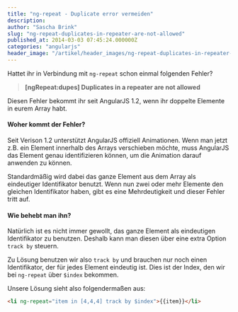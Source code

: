 ```yaml
---
title: "ng-repeat - Duplicate error vermeiden"
description:
author: "Sascha Brink"
slug: "ng-repeat-duplicates-in-repeater-are-not-allowed"
published_at: 2014-03-03 07:45:24.000000Z
categories: "angularjs"
header_image: "/artikel/header_images/ng-repeat-duplicates-in-repeater-are-not-allowed.jpg"
---
```


Hattet ihr in Verbindung mit `ng-repeat` schon einmal folgenden Fehler?

> **[ngRepeat:dupes] Duplicates in a repeater are not allowed**

Diesen Fehler bekommt ihr seit AngularJS 1.2, wenn ihr doppelte Elemente in eurem Array habt.

#### Woher kommt der Fehler?

Seit Verison 1.2 unterstützt AngularJS offiziell Animationen. Wenn man jetzt z.B. ein Element innerhalb des Arrays verschieben möchte, muss AngularJS das Element genau identifizieren können, um die Animation darauf anwenden zu können.

Standardmäßig wird dabei das ganze Element aus dem Array als eindeutiger Identifikator benutzt. Wenn nun zwei oder mehr Elemente den gleichen Identifikator haben, gibt es eine Mehrdeutigkeit und dieser Fehler tritt auf.

#### Wie behebt man ihn?

Natürlich ist es nicht immer gewollt, das ganze Element als eindeutigen Identifikator zu benutzen. Deshalb kann man diesen über eine extra Option `track by` steuern.

Zu Lösung benutzen wir also `track by` und brauchen nur noch einen Identifikator, der für jedes Element eindeutig ist. Dies ist der Index, den wir bei `ng-repeat` über `$index` bekommen.

Unsere Lösung sieht also folgendermaßen aus:

```html
<li ng-repeat="item in [4,4,4] track by $index">{{item}}</li>
```
